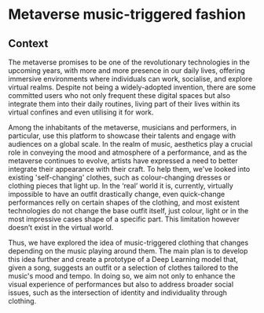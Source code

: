 # Metaverse music-triggered fashion
## Context
The metaverse promises to be one of the revolutionary technologies in the upcoming years, with more and more presence in our daily lives, offering immersive environments where individuals can work, socialise, and explore virtual realms. Despite not being a widely-adopted invention, there are some committed users who not only frequent these digital spaces but also integrate them into their daily routines, living part of their lives within its virtual confines and even utilising it for work. 

Among the inhabitants of the metaverse, musicians and performers, in particular, use this platform to showcase their talents and engage with audiences on a global scale.  In the realm of music, aesthetics play a crucial role in conveying the mood and atmosphere of a performance, and as the metaverse continues to evolve, artists have expressed a need to better integrate their appearance with their craft. 
To help them, we've looked into existing 'self-changing' clothes, such as colour-changing dresses or clothing pieces that light up. In the ‘real’ world it is, currently, virtually impossible to have an outfit drastically change, even quick-change performances relly on certain shapes of the clothing, and most existent technologies do not change the base outfit itself, just colour, light or in the most impressive cases shape of a specific part. This limitation however doesn’t exist in the virtual world. 

Thus, we have explored the idea of music-triggered clothing that changes depending on the music playing around them. The main plan is to develop this idea further and create a prototype of a Deep Learning model that, given a song, suggests an outfit or a selection of clothes tailored to the music's mood and tempo. In doing so, we aim not only to enhance the visual experience of performances but also to address broader social issues, such as the intersection of identity and individuality through clothing.
